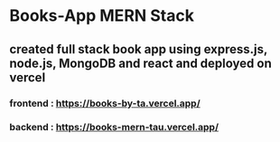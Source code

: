 # Books-App MERN Stack
## created full stack book app using express.js, node.js, MongoDB and react and deployed on vercel
### frontend : https://books-by-ta.vercel.app/
### backend : https://books-mern-tau.vercel.app/
